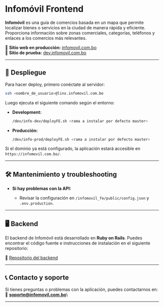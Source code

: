 # Infomóvil Frontend

**Infomóvil** es una guía de comercios basada en un mapa que permite localizar bienes o servicios en la ciudad de manera rápida y eficiente. Proporciona información sobre zonas comerciales, categorías, teléfonos y enlaces a los comercios más relevantes.

📍 **Sitio web en producción:** [infomovil.com.bo](https://infomovil.com.bo/)\
📍 **Sitio de prueba:** [dev.infomovil.com.bo](https://dev.infomovil.com.bo/)

---

## 🔄 Despliegue

Para hacer deploy, primero conéctate al servidor:

```sh
ssh <nombre_de_usuario>@linx.infomovil.com.bo
```

Luego ejecuta el siguiente comando según el entorno:

- **Development:**
  ```sh
  /dev/info-dev/deployFE.sh <rama a instalar por defecto master>
  ```
- **Producción:**
  ```sh
  /dev/info-prod/deployFE.sh <rama a instalar por defecto master>
  ```

Si el dominio ya está configurado, la aplicación estará accesible en `https://infomovil.com.bo/`.

---

## 🛠️ Mantenimiento y troubleshooting

- **Si hay problemas con la API:**

  - Revisar la configuración en `/infomovil_fe/public/config.json` y `.env.production`.

---

## 🖥️ Backend

El backend de Infomóvil está desarrollado en **Ruby on Rails**. Puedes encontrar el código fuente e instrucciones de instalación en el siguiente repositorio:

🔗 [Repositorio del backend](https://github.com/hclazarte/info_be)

---

## 📞 Contacto y soporte

Si tienes preguntas o problemas con la aplicación, puedes contactarnos en: 📧 [**soporte@infomovil.com.bo**](mailto:soporte@infomovil.com.bo)\

---
